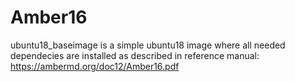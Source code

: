 # Amber16

ubuntu18_baseimage is a simple ubuntu18 image where all needed dependecies are installed as described in reference manual:
https://ambermd.org/doc12/Amber16.pdf
